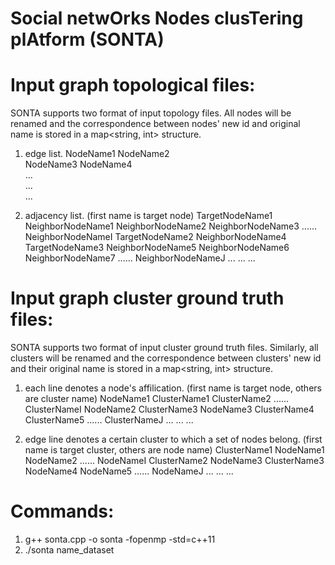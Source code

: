# Social netwOrks Nodes clusTering plAtform (SONTA)

# Input graph topological files:
SONTA supports two format of input topology files. All nodes will be renamed and the correspondence between nodes' new id and original name is stored in a map<string, int> structure.

1) edge list.
NodeName1 NodeName2  
NodeName3 NodeName4  
...  
...  
...  

2) adjacency list. (first name is target node)
TargetNodeName1 NeighborNodeName1 NeighborNodeName2 NeighborNodeName3 ...... NeighborNodeNameI
TargetNodeName2 NeighborNodeName4
TargetNodeName3 NeighborNodeName5 NeighborNodeName6 NeighborNodeName7 ...... NeighborNodeNameJ
...
...
...

#  Input graph cluster ground truth files:
SONTA supports two format of input cluster ground truth files. Similarly, all clusters will be renamed and the correspondence between clusters' new id and their original name is stored in a map<string, int> structure.

1) each line denotes a node's affilication. (first name is target node, others are cluster name)
NodeName1 ClusterName1 ClusterName2 ...... ClusterNameI
NodeName2 ClusterName3
NodeName3 ClusterName4 ClusterName5 ...... ClusterNameJ
...
...
...

2) edge line denotes a certain cluster to which a set of nodes belong. (first name is target cluster, others are node name)
ClusterName1 NodeName1 NodeName2 ...... NodeNameI
ClusterName2 NodeName3
ClusterName3 NodeName4 NodeName5 ...... NodeNameJ
...
...
...

# Commands:
1. g++ sonta.cpp -o sonta -fopenmp -std=c++11
2. ./sonta name_dataset
